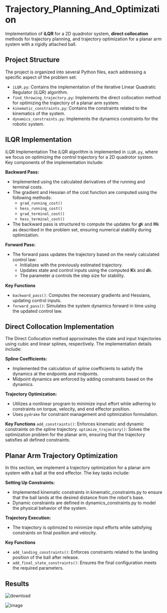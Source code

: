 # Trajectory_Planning_And_Optimization
Implementation of **iLQR** for a 2D quadrotor system, **direct collocation** methods for trajectory planning, and trajectory optimization for a planar arm system with a rigidly attached ball.

## Project Structure

The project is organized into several Python files, each addressing a specific aspect of the problem set:

- `iLQR.py`: Contains the implementation of the iterative Linear Quadratic Regulator (iLQR) algorithm.
- `find_throwing_trajectory.py`: Implements the direct collocation method for optimizing the trajectory of a planar arm system.
- `kinematic_constraints.py`: Contains the constraints related to the kinematics of the system.
- `dynamics_constraints.py`: Implements the dynamics constraints for the robotic system.

## ILQR Implementation
iLQR Implementation
The iLQR algorithm is implemented in `iLQR.py`, where we focus on optimizing the control trajectory for a 2D quadrotor system. Key components of the implementation include:

**Backward Pass:**

- Implemented using the calculated derivatives of the running and terminal costs.
- The gradient and Hessian of the cost function are computed using the following methods:
    - `grad_running_cost()`
    - `hess_running_cost()`
    - `grad_terminal_cost()`
    - `hess_terminal_cost()`
- The backward pass is structured to compute the updates for **𝑔**𝑘 and **H**k as described in the problem set, ensuring numerical stability during optimization.

**Forward Pass:**
- The forward pass updates the trajectory based on the newly calculated control law:
    - Initializes with the previously estimated trajectory.
    - Updates state and control inputs using the computed **K**k and **d**k.
    - The parameter 𝛼 controls the step size for stability.

**Key Functions**

- `backward_pass()`: Computes the necessary gradients and Hessians, updating control inputs.
- `forward_pass()`: Simulates the system dynamics forward in time using the updated control law.

## Direct Collocation Implementation

The Direct Collocation method approximates the state and input trajectories using cubic and linear splines, respectively. The implementation details include:

**Spline Coefficients:**

- Implemented the calculation of spline coefficients to satisfy the dynamics at the endpoints and midpoints.
- Midpoint dynamics are enforced by adding constraints based on the dynamics.
  
**Trajectory Optimization:**

- Utilizes a nonlinear program to minimize input effort while adhering to constraints on torque, velocity, and end effector position.
- Uses `pydrake` for constraint management and optimization formulation.
  
**Key Functions**
`add_constraints()`: Enforces kinematic and dynamic constraints on the spline trajectory.
`optimize_trajectory()`: Solves the optimization problem for the planar arm, ensuring that the trajectory satisfies all defined constraints.

## Planar Arm Trajectory Optimization

In this section, we implement a trajectory optimization for a planar arm system with a ball at the end effector. The key tasks include:

**Setting Up Constraints:**

- Implemented kinematic constraints in kinematic_constraints.py to ensure that the ball lands at the desired distance from the robot's base.
- Dynamic constraints are defined in dynamics_constraints.py to model the physical behavior of the system.
  
**Trajectory Execution:**

- The trajectory is optimized to minimize input efforts while satisfying constraints on final position and velocity.
  
**Key Functions**

- `add_landing_constraints()`: Enforces constraints related to the landing position of the ball after release.
- `add_final_state_constraints()`: Ensures the final configuration meets the required parameters.


## Results
![download](https://github.com/user-attachments/assets/a2b598ea-00a5-4207-a8a8-1a0a32729f33)

![image](https://github.com/user-attachments/assets/4a9e009f-52bd-4986-9c0e-84a7330ecb12)
